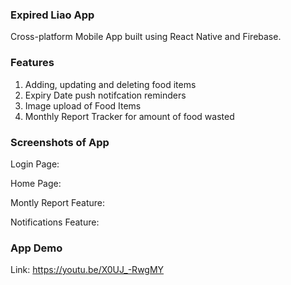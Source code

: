### Expired Liao App
Cross-platform Mobile App built using React Native and Firebase.

### Features
1. Adding, updating and deleting food items
2. Expiry Date push notifcation reminders
3. Image upload of Food Items
4. Monthly Report Tracker for amount of food wasted

### Screenshots of App
Login Page:

Home Page:

Montly Report Feature:

Notifications Feature:

### App Demo
Link: https://youtu.be/X0UJ_-RwgMY
